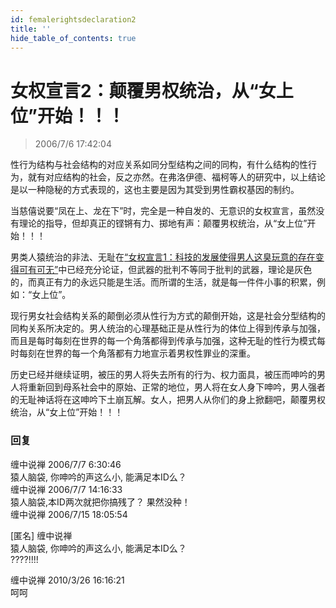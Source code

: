 ```yaml
---
id: femalerightsdeclaration2
title: ''
hide_table_of_contents: true
---
```


# 女权宣言2：颠覆男权统治，从“女上位”开始！！！

> 2006/7/6 17:42:04

性行为结构与社会结构的对应关系如同分型结构之间的同构，有什么结构的性行为，就有对应结构的社会，反之亦然。在弗洛伊德、福柯等人的研究中，以上结论是以一种隐秘的方式表现的，这也主要是因为其受到男性霸权基因的制约。

当慈僖说要“凤在上、龙在下”时，完全是一种自发的、无意识的女权宣言，虽然没有理论的指导，但却真正的铿锵有力、掷地有声：颠覆男权统治，从“女上位”开始！！！

男类人猿统治的非法、无耻在[“女权宣言1：科技的发展使得男人这臭玩意的存在变得可有可无”](./essays/femalerightsdeclaration.md)中已经充分论证，但武器的批判不等同于批判的武器，理论是灰色的，而真正有力的永远只能是生活。而所谓的生活，就是每一件件小事的积累，例如：“女上位”。

现行男女社会结构关系的颠倒必须从性行为方式的颠倒开始，这是社会分型结构的同构关系所决定的。男人统治的心理基础正是从性行为的体位上得到传承与加强，而且是每时每刻在世界的每一个角落都得到传承与加强，这种无耻的性行为模式每时每刻在世界的每一个角落都有力地宣示着男权性罪业的深重。

历史已经并继续证明，被压的男人将失去所有的行为、权力面具，被压而呻吟的男人将重新回到母系社会中的原始、正常的地位，男人将在女人身下呻吟，男人强者的无耻神话将在这呻吟下土崩瓦解。女人，把男人从你们的身上掀翻吧，颠覆男权统治，从“女上位”开始！！！

### 回复

<div class='blog-comment'>
<span class='blog-comment-chan'>缠中说禅</span> 2006/7/7 6:30:46<br/>
猿人脑袋, 你呻吟的声这么小, 能满足本ID么？
</div>

<div class='blog-comment'>
<span class='blog-comment-chan'>缠中说禅</span> 2006/7/7 14:16:33<br/>
猿人脑袋,本ID两次就把你搞残了？ 果然没种！
</div>

<div class='blog-comment'>
<span class='blog-comment-chan'>缠中说禅</span> 2006/7/15 18:05:54<br/>

[匿名] 缠中说禅<br/>
猿人脑袋, 你呻吟的声这么小, 能满足本ID么？<br/>
????!!!!
</div>

<div class='blog-comment'>
<span class='blog-comment-chan'>缠中说禅</span> 2010/3/26 16:16:21<br/>
呵呵
</div>